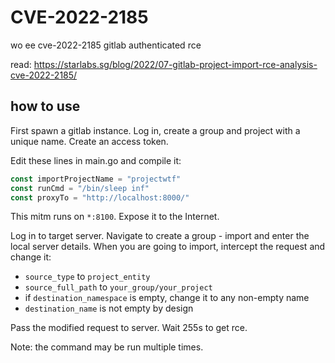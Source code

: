 # CVE-2022-2185
wo ee cve-2022-2185 gitlab authenticated rce

read: https://starlabs.sg/blog/2022/07-gitlab-project-import-rce-analysis-cve-2022-2185/

## how to use

First spawn a gitlab instance. Log in, create a group and project with a unique name. Create an access token.

Edit these lines in main.go and compile it:

```go
const importProjectName = "projectwtf"
const runCmd = "/bin/sleep inf"
const proxyTo = "http://localhost:8000/"
```

This mitm runs on `*:8100`. Expose it to the Internet.

Log in to target server. Navigate to create a group - import and enter the local server details. When you are going to import, intercept the request and change it:

- `source_type` to `project_entity`
- `source_full_path` to `your_group/your_project`
- if `destination_namespace` is empty, change it to any non-empty name
- `destination_name` is not empty by design

Pass the modified request to server. Wait 255s to get rce.

Note: the command may be run multiple times.
